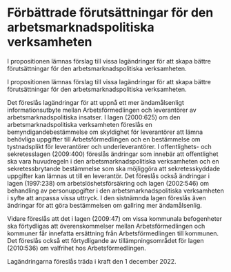 # Förbättrade förutsättningar för den arbetsmarknadspolitiska verksamheten

I propositionen lämnas förslag till vissa lagändringar för att skapa bättre förutsättningar för den arbetsmarknadspolitiska verksamheten.

I propositionen lämnas förslag till vissa lagändringar för att skapa bättre förutsättningar för den arbetsmarknadspolitiska verksamheten.

Det föreslås lagändringar för att uppnå ett mer ändamålsenligt
informationsutbyte mellan Arbetsförmedlingen och leverantörer av arbetsmarknadspolitiska insatser. I lagen (2000:625) om den arbetsmarknadspolitiska verksamheten föreslås en bemyndigandebestämmelse om skyldighet för leverantörer att lämna behövliga uppgifter till Arbetsförmedlingen och en bestämmelse om tystnadsplikt för leverantörer och underleverantörer. I offentlighets- och sekretesslagen (2009:400) föreslås ändringar som innebär att offentlighet ska vara huvudregeln i den arbetsmarknadspolitiska verksamheten och en sekretessbrytande bestämmelse som ska möjliggöra att sekretesskyddade uppgifter kan lämnas ut till en leverantör. Det föreslås också ändringar i lagen (1997:238) om arbetslöshetsförsäkring och lagen (2002:546) om behandling av personuppgifter i den arbetsmarknadspolitiska verksamheten i syfte att anpassa vissa uttryck. I den sistnämnda lagen föreslås även ändringar för att göra bestämmelsen om gallring mer ändamålsenlig.

Vidare föreslås att det i lagen (2009:47) om vissa kommunala
befogenheter ska förtydligas att överenskommelser mellan Arbetsförmedlingen och kommuner får innefatta ersättning från Arbetsförmedlingen till kommunen. Det föreslås också ett förtydligande av tillämpningsområdet för lagen (2010:536) om valfrihet hos Arbetsförmedlingen.

Lagändringarna föreslås träda i kraft den 1 december 2022.

